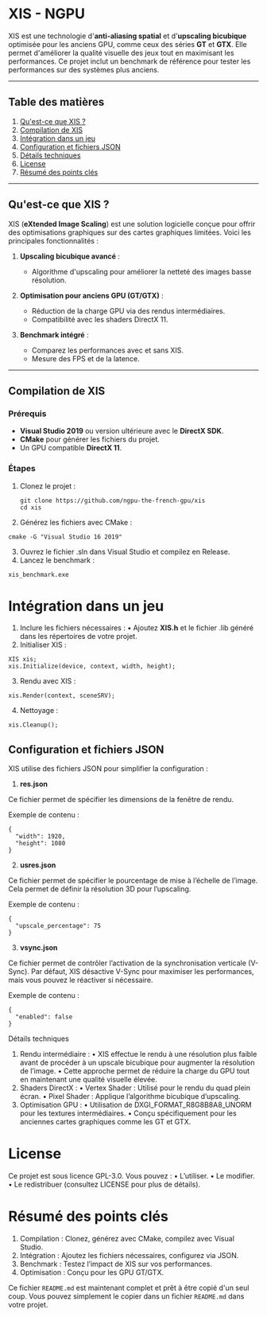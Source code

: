 # XIS - NGPU

XIS est une technologie d'**anti-aliasing spatial** et d'**upscaling bicubique** optimisée pour les anciens GPU, comme ceux des séries **GT** et **GTX**. Elle permet d'améliorer la qualité visuelle des jeux tout en maximisant les performances. Ce projet inclut un benchmark de référence pour tester les performances sur des systèmes plus anciens.

---

## Table des matières
1. [Qu'est-ce que XIS ?](#quest-ce-que-xis-)
2. [Compilation de XIS](#compilation-de-xis)
3. [Intégration dans un jeu](#intégration-dans-un-jeu)
4. [Configuration et fichiers JSON](#configuration-et-fichiers-json)
5. [Détails techniques](#détails-techniques)
6. [License](#license)
7. [Résumé des points clés](#résumé-des-points-clés)

---

## Qu'est-ce que XIS ?

XIS (**eXtended Image Scaling**) est une solution logicielle conçue pour offrir des optimisations graphiques sur des cartes graphiques limitées. Voici les principales fonctionnalités :

1. **Upscaling bicubique avancé** :
   - Algorithme d'upscaling pour améliorer la netteté des images basse résolution.

2. **Optimisation pour anciens GPU (GT/GTX)** :
   - Réduction de la charge GPU via des rendus intermédiaires.
   - Compatibilité avec les shaders DirectX 11.

3. **Benchmark intégré** :
   - Comparez les performances avec et sans XIS.
   - Mesure des FPS et de la latence.

---

## Compilation de XIS

### Prérequis

- **Visual Studio 2019** ou version ultérieure avec le **DirectX SDK**.
- **CMake** pour générer les fichiers du projet.
- Un GPU compatible **DirectX 11**.

### Étapes

1. Clonez le projet :
   ```
   git clone https://github.com/ngpu-the-french-gpu/xis
   cd xis
   ```

2.	Générez les fichiers avec CMake :
```
cmake -G "Visual Studio 16 2019"
```

3.	Ouvrez le fichier .sln dans Visual Studio et compilez en Release.
4.	Lancez le benchmark :
```
xis_benchmark.exe
```
# Intégration dans un jeu
1.	Inclure les fichiers nécessaires :
	•	Ajoutez **XIS.h** et le fichier .lib généré dans les répertoires de votre projet.
2.	Initialiser XIS :
```
XIS xis;
xis.Initialize(device, context, width, height);
```

3.	Rendu avec XIS :
```
xis.Render(context, sceneSRV);
```

4.	Nettoyage :
```
xis.Cleanup();
```
## Configuration et fichiers JSON

XIS utilise des fichiers JSON pour simplifier la configuration :

1. **res.json**

Ce fichier permet de spécifier les dimensions de la fenêtre de rendu.

Exemple de contenu :
```
{
  "width": 1920,
  "height": 1080
}
```
2. **usres.json**

Ce fichier permet de spécifier le pourcentage de mise à l’échelle de l’image. Cela permet de définir la résolution 3D pour l’upscaling.

Exemple de contenu :
```
{
  "upscale_percentage": 75
}
```
3. **vsync.json**

Ce fichier permet de contrôler l’activation de la synchronisation verticale (V-Sync). Par défaut, XIS désactive V-Sync pour maximiser les performances, mais vous pouvez le réactiver si nécessaire.

Exemple de contenu :
```
{
  "enabled": false
}
```
Détails techniques
1.	Rendu intermédiaire :
	•	XIS effectue le rendu à une résolution plus faible avant de procéder à un upscale bicubique pour augmenter la résolution de l’image.
	•	Cette approche permet de réduire la charge du GPU tout en maintenant une qualité visuelle élevée.
2.	Shaders DirectX :
	•	Vertex Shader : Utilisé pour le rendu du quad plein écran.
	•	Pixel Shader : Applique l’algorithme bicubique d’upscaling.
3.	Optimisation GPU :
	•	Utilisation de DXGI_FORMAT_R8G8B8A8_UNORM pour les textures intermédiaires.
	•	Conçu spécifiquement pour les anciennes cartes graphiques comme les GT et GTX.

# License

Ce projet est sous licence GPL-3.0. Vous pouvez :
	•	L’utiliser.
	•	Le modifier.
	•	Le redistribuer (consultez LICENSE pour plus de détails).

# Résumé des points clés
1.	Compilation : Clonez, générez avec CMake, compilez avec Visual Studio.
2.	Intégration : Ajoutez les fichiers nécessaires, configurez via JSON.
3.	Benchmark : Testez l’impact de XIS sur vos performances.
4.	Optimisation : Conçu pour les GPU GT/GTX.

Ce fichier `README.md` est maintenant complet et prêt à être copié d'un seul coup. Vous pouvez simplement le copier dans un fichier `README.md` dans votre projet.

